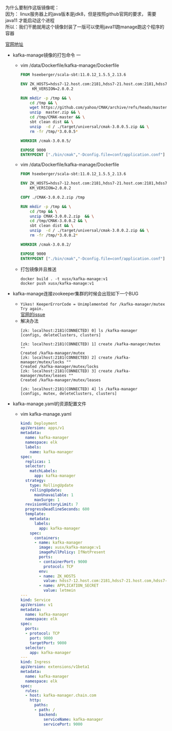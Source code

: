 为什么要制作这版镜像呢：  
  因为： linux服务器上的java版本是jdk8，但是按照github官网的要求， 需要java11 才能启动这个进程  
  所以：我们干脆就用这个镜像封装了一版可以使用java11跑manage跑这个程序的容器
    
[官网地址](https://github.com/yahoo/CMAK)

- kafka-manage镜像的打包命令 一

  - vim /data/Dockerfile/kafka-manage/Dockerfile
    ``` Dockerfile
    FROM hseeberger/scala-sbt:11.0.12_1.5.5_2.13.6

    ENV ZK_HOSTS=hdss7-12.host.com:2181,hdss7-21.host.com:2181,hdss7-22.host.com:2181 \
         KM_VERSION=2.0.0.2

    RUN mkdir -p /tmp && \
        cd /tmp && \
        wget https://github.com/yahoo/CMAK/archive/refs/heads/master.zip && \
        unzip  master.zip && \
        cd /tmp/CMAK-master && \
        sbt clean dist && \
        unzip  -d / ./target/universal/cmak-3.0.0.5.zip && \
        rm -fr /tmp/*3.0.0.5*

    WORKDIR /cmak-3.0.0.5/

    EXPOSE 9000
    ENTRYPOINT ["./bin/cmak","-Dconfig.file=conf/application.conf"]
    ```
  - vim /data/Dockerfile/kafka-manage/Dockerfile

    ``` Dockerfile
    FROM hseeberger/scala-sbt:11.0.12_1.5.5_2.13.6

    ENV ZK_HOSTS=hdss7-12.host.com:2181,hdss7-21.host.com:2181,hdss7-22.host.com:2181 \
        KM_VERSION=2.0.0.2

    COPY ./CMAK-3.0.0.2.zip /tmp

    RUN mkdir -p /tmp && \
        cd /tmp && \
        unzip CMAK-3.0.0.2.zip  && \
        cd /tmp/CMAK-3.0.0.2 && \
        sbt clean dist && \
        unzip  -d / ./target/universal/cmak-3.0.0.2.zip && \
        rm -fr /tmp/*3.0.0.2*

    WORKDIR /cmak-3.0.0.2/

    EXPOSE 9000
    ENTRYPOINT ["./bin/cmak","-Dconfig.file=conf/application.conf"]
    ```
  - 打包镜像并且推送

    ``` shell
    docker build . -t xusx/kafka-manage:v1
    docker push xusx/kafka-manage:v1
    ```
    
- kafka-manage连接zookeeper集群的时候会出现如下一个BUG
  - `Yikes! KeeperErrorCode = Unimplemented for /kafka-manager/mutex Try again.`  
  [官网的issue](https://github.com/yahoo/CMAK/issues/731)
  - 解决办法
    ``` shell
    [zk: localhost:2181(CONNECTED) 0] ls /kafka-manager
    [configs, deleteClusters, clusters]
    
    [zk: localhost:2181(CONNECTED) 1] create /kafka-manager/mutex ""
    Created /kafka-manager/mutex
    [zk: localhost:2181(CONNECTED) 2] create /kafka-manager/mutex/locks ""
    Created /kafka-manager/mutex/locks
    [zk: localhost:2181(CONNECTED) 3] create /kafka-manager/mutex/leases ""
    Created /kafka-manager/mutex/leases
    
    [zk: localhost:2181(CONNECTED) 4] ls /kafka-manager
    [configs, mutex, deleteClusters, clusters]
    ```
    
- kafka-manage.yaml的资源配置文件
  - vim kafka-manage.yaml

    ``` yaml
    kind: Deployment
    apiVersion: apps/v1
    metadata:
      name: kafka-manager
      namespace: elk
      labels:
        name: kafka-manager
    spec:
      replicas: 1
      selector:
        matchLabels:
          app: kafka-manager
      strategy:
        type: RollingUpdate
        rollingUpdate:
          maxUnavailable: 1
          maxSurge: 1
      revisionHistoryLimit: 7
      progressDeadlineSeconds: 600
      template:
        metadata:
          labels:
            app: kafka-manager
        spec:
          containers:
          - name: kafka-manager
            image: xusx/kafka-manage:v1
            imagePullPolicy: IfNotPresent
            ports:
            - containerPort: 9000
              protocol: TCP
            env:
            - name: ZK_HOSTS
              value: hdss7-12.host.com:2181,hdss7-21.host.com,hdss7-22.host.com
            - name: APPLICATION_SECRET
              value: letmein
    ---
    kind: Service
    apiVersion: v1
    metadata:
      name: kafka-manager
      namespace: elk
    spec:
      ports:
      - protocol: TCP
        port: 9000
        targetPort: 9000
      selector:
        app: kafka-manager
    ---        
    kind: Ingress
    apiVersion: extensions/v1beta1
    metadata:
      name: kafka-manager
      namespace: elk
    spec:
      rules:
      - host: kafka-manager.chain.com
        http:
          paths:
          - path: /
            backend:
              serviceName: kafka-manager
              servicePort: 9000
    ```
